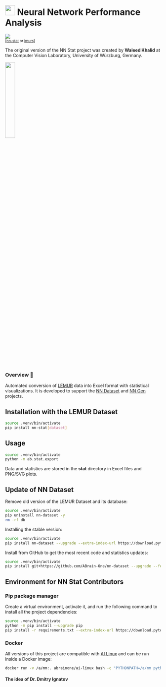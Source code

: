 # <img src='https://abrain.one/img/lemur-nn-icon-64x64.png' width='32px'/> Neural Network Performance Analysis
<sub><a href='https://pypi.python.org/pypi/nn-stat'><img src='https://img.shields.io/pypi/v/nn-stat.svg'/></a><br/>
[<a href='https://pypi.python.org/pypi/nn-stat'>nn-stat</a> or <a href='https://pypi.python.org/pypi/lmurs'>lmurs</a>]</sub>

The original version of the NN Stat project was created by <strong>Waleed Khalid</strong> at the Computer Vision Laboratory, University of Würzburg, Germany.

<img src='https://abrain.one/img/lemur-nn-stat-whit.jpg' width='25%'/>

<h3>Overview 📖</h3>

<p>Automated conversion of <a href="https://github.com/ABrain-One/nn-dataset" target="_blank" rel="noopener noreferrer">LEMUR</a> data into Excel format with statistical visualizations. It is developed to support the <a href="https://github.com/ABrain-One/nn-dataset">NN Dataset</a> and <a href="https://github.com/ABrain-One/nn-gen">NN Gen</a> projects.</p>

## Installation with the LEMUR Dataset

```bash
source .venv/bin/activate
pip install nn-stat[dataset]
```

## Usage

```bash
source .venv/bin/activate
python -m ab.stat.export
```
Data and statistics are stored in the <strong>stat</strong> directory in Excel files and PNG/SVG plots.

## Update of NN Dataset
Remove old version of the LEMUR Dataset and its database:
```bash
source .venv/bin/activate
pip uninstall nn-dataset -y
rm -rf db
```
Installing the stable version:
```bash
source .venv/bin/activate
pip install nn-dataset --upgrade --extra-index-url https://download.pytorch.org/whl/cu124
```
Install from GitHub to get the most recent code and statistics updates:
```bash
source .venv/bin/activate
pip install git+https://github.com/ABrain-One/nn-dataset --upgrade --force --extra-index-url https://download.pytorch.org/whl/cu124
```


## Environment for NN Stat Contributors
### Pip package manager
Create a virtual environment, activate it, and run the following command to install all the project dependencies:
```bash
source .venv/bin/activate
python -m pip install --upgrade pip
pip install -r requirements.txt --extra-index-url https://download.pytorch.org/whl/cu124
```

### Docker
All versions of this project are compatible with <a href='https://hub.docker.com/r/abrainone/ai-linux' target='_blank'>AI Linux</a> and can be run inside a Docker image:
```bash
docker run -v /a/mm:. abrainone/ai-linux bash -c "PYTHONPATH=/a/mm python -m ab.stat.export"
```

#### The idea of Dr. Dmitry Ignatov
